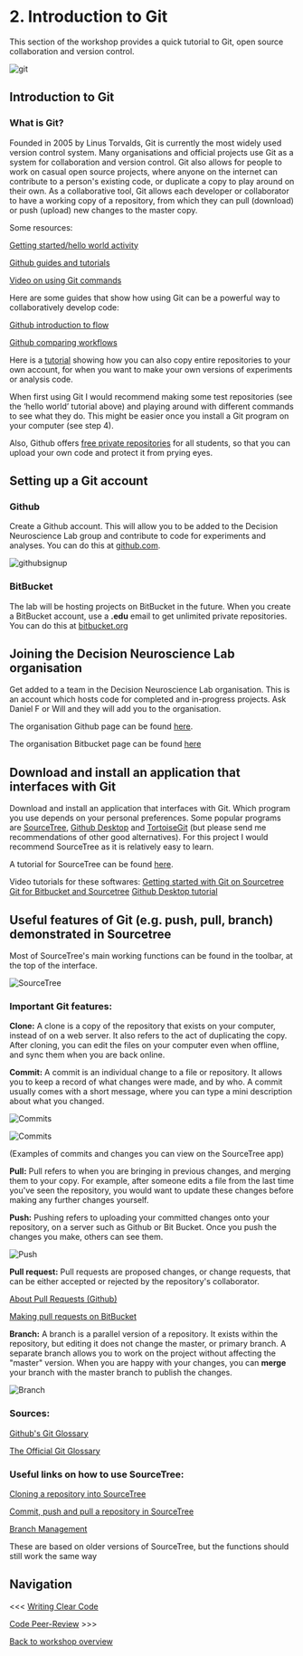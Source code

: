 # 2. Introduction to Git
This section of the workshop provides a quick tutorial to Git, open source collaboration and version control.

![git](images/smallgit.png)

## Introduction to Git

### What is Git?
Founded in 2005 by Linus Torvalds, Git is currently the most widely used version control system. Many organisations and official projects use Git as a system for collaboration and version control. Git also allows for people to work on casual open source projects, where anyone on the internet can contribute to a person's existing code, or duplicate a copy to play around on their own. As a collaborative tool, Git allows each developer or collaborator to have a working copy of a repository, from which they can pull (download) or push (upload) new changes to the master copy.


Some resources:

[Getting started/hello world activity](https://guides.github.com/activities/hello-world/)

[Github guides and tutorials](https://guides.github.com/)

[Video on using Git commands](https://www.youtube.com/watch?v=0fKg7e37bQE)

Here are some guides that show how using Git can be a powerful way to collaboratively develop code:

[Github introduction to flow](https://guides.github.com/introduction/flow/)

[Github comparing workflows](https://www.atlassian.com/git/tutorials/comparing-workflows)

Here is a [tutorial](https://guides.github.com/activities/forking/) showing how you can also copy entire repositories to your own account, for when you want to make your own versions of experiments or analysis code.

When first using Git I would recommend making some test repositories (see the ‘hello world’ tutorial above) and playing around with different commands to see what they do. This might be easier once you install a Git program on your computer (see step 4).

Also, Github offers [free private repositories](https://education.github.com/pack) for all students, so that you can upload your own code and protect it from prying eyes.


## Setting up a Git account

### Github

Create a Github account. This will allow you to be added to the Decision Neuroscience Lab group and contribute to code for experiments and analyses. You can do this at [github.com](https://github.com).

![githubsignup](images/Githubsignup.png)

### BitBucket

The lab will be hosting projects on BitBucket in the future. When you create a BitBucket account, use a **.edu** email to get unlimited private repositories. You can do this at [bitbucket.org](https://bitbucket.org)


## Joining the Decision Neuroscience Lab organisation

Get added to a team in the Decision Neuroscience Lab organisation. This is an account which hosts code for completed and in-progress projects. Ask Daniel F or Will and they will add you to the organisation.

The organisation Github page can be found [here](https://github.com/Decision-Neuroscience-Lab).

The organisation Bitbucket page can be found [here](https://bitbucket.org/Decision-Neuroscience-Lab/)

## Download and install an application that interfaces with Git

Download and install an application that interfaces with Git. Which program you use depends on your personal preferences. Some popular programs are [SourceTree](www.sourcetreeapp.com/), [Github Desktop](https://desktop.github.com/) and [TortoiseGit](https://tortoisegit.org/) (but please send me recommendations of other good alternatives). For this project I would recommend SourceTree as it is relatively easy to learn.

A tutorial for SourceTree can be found [here](https://github.com/GSoft-SharePoint/Dynamite/wiki/Getting-started-with-SourceTree,-Git-and-git-flow).

Video tutorials for these softwares:
[Getting started with Git on Sourcetree](https://www.youtube.com/watch?v=UD7PV8auGLg)
[Git for Bitbucket and Sourcetree](https://www.youtube.com/watch?v=R3iU_CKGKUo)
[Github Desktop tutorial](https://www.youtube.com/watch?v=BKr8lbx3uFY)


## Useful features of Git (e.g. push, pull, branch) demonstrated in Sourcetree

Most of SourceTree's main working functions can be found in the toolbar, at the top of the interface.

![SourceTree](images/SourceTreeToolbar.png)

### Important Git features:

**Clone:** A clone is a copy of the repository that exists on your computer, instead of on a web server. It also refers to the act of duplicating the copy. After cloning, you can edit the files on your computer even when offline, and sync them when you are back online.

**Commit:** A commit is an individual change to a file or repository. It allows you to keep a record of what changes were made, and by who. A commit usually comes with a short message, where you can type a mini description about what you changed.

![Commits](images/Branchchanges.png)

![Commits](images/textchanges.png)

(Examples of commits and changes you can view on the SourceTree app)

**Pull:** Pull refers to when you are bringing in previous changes, and merging them to your copy. For example, after someone edits a file from the last time you've seen the repository, you would want to update these changes before making any further changes yourself.

**Push:** Pushing refers to uploading your committed changes onto your repository, on a server such as Github or Bit Bucket. Once you push the changes you make, others can see them.

![Push](images/gitpush.png)

**Pull request:** Pull requests are proposed changes, or change requests, that can be either accepted or rejected by the repository's collaborator.


[About Pull Requests (Github)](https://help.github.com/articles/about-pull-requests/)


[Making pull requests on BitBucket](https://www.atlassian.com/git/tutorials/making-a-pull-request)

**Branch:** A branch is a parallel version of a repository. It exists within the repository, but editing it does not change the master, or primary branch. A separate branch allows you to work on the project without affecting the "master" version. When you are happy with your changes, you can **merge** your branch with the master branch to publish the changes.

![Branch](images/branch.png)



### Sources:

[Github's Git Glossary](https://help.github.com/articles/github-glossary/)

[The Official Git Glossary](https://www.kernel.org/pub/software/scm/git/docs/gitglossary.html)

### Useful links on how to use SourceTree:

[Cloning a repository into SourceTree](https://confluence.atlassian.com/sourcetreekb/clone-a-repository-into-sourcetree-780870050.html)

[Commit, push and pull a repository in SourceTree](https://confluence.atlassian.com/sourcetreekb/commit-push-and-pull-a-repository-on-sourcetree-785616067.html)

[Branch Management](https://confluence.atlassian.com/sourcetreekb/branch-management-785325799.html)

These are based on older versions of SourceTree, but the functions should still work the same way



## Navigation

<<< [Writing Clear Code](https://github.com/Decision-Neuroscience-Lab/coding-workshop-material/blob/master/Writing-Clear-Code.md)

[Code Peer-Review](https://github.com/Decision-Neuroscience-Lab/coding-workshop-material/blob/master/Code-Peer-Review.md) >>>

[Back to workshop overview](https://github.com/Decision-Neuroscience-Lab/coding-workshop-material/blob/master/Coding%20Workshop%20DNLab.md)
